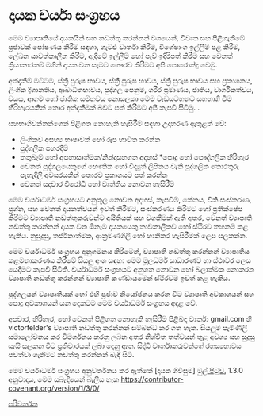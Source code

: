 # දායක චර්යා සංග්‍රහය

මෙම ව්‍යාපෘතියේ දායකයින් සහ නඩත්තු කරන්නන් වශයෙන්, විවෘත සහ පිළිගැනීමේ ප්‍රජාවක් පෝෂණය කිරීම සඳහා, ගැටළු වාර්තා කිරීම, විශේෂාංග ඉල්ලීම් පළ කිරීම, ලේඛන යාවත්කාලීන කිරීම, ඇදීමේ ඉල්ලීම් හෝ පැච් ඉදිරිපත් කිරීම සහ වෙනත් ක්‍රියාකාරකම් මගින් දායක වන සැමට ගෞරව කිරීමට අපි පොරොන්දු වෙමු.

අත්දැකීම් මට්ටම, ස්ත්‍රී පුරුෂ භාවය, ස්ත්‍රී පුරුෂ භාවය, ස්ත්‍රී පුරුෂ භාවය සහ ප්‍රකාශනය, ලිංගික දිශානතිය, ආබාධිතභාවය, පුද්ගල පෙනුම, ශරීර ප්‍රමාණය, ජාතිය, වාර්ගිකත්වය, වයස, ආගම හෝ ජාතික සම්භවය නොසලකා මෙම වැඩසටහනට සහභාගී වීම හිරිහැරයකින් තොර අත්දැකීමක් බවට පත් කිරීමට අපි කැපවී සිටිමු. .

සහභාගිවන්නන්ගෙන් පිළිගත නොහැකි හැසිරීම් සඳහා උදාහරණ ඇතුළත් වේ:

* ලිංගිකව අසභ්‍ය භාෂාවක් හෝ රූප භාවිත කරන්න
* පුද්ගලික පහරදීම්
* තතුබෑම් හෝ අපහාසාත්මක/නින්දාසහගත අදහස්
*පොදු හෝ පෞද්ගලික හිරිහැර
* වෙනත් පුද්ගලයෙකුගේ භෞතික හෝ විද්‍යුත් ලිපිනය වැනි පුද්ගලික තොරතුරු පැහැදිලි අවසරයකින් තොරව ප්‍රකාශයට පත් කරන්න
* වෙනත් සදාචාර විරෝධී හෝ වෘත්තීය නොවන හැසිරීම්

මෙම චර්යාධර්ම සංග්‍රහයට අනුකූල නොවන අදහස්, කැපවීම්, කේතය, විකි සංස්කරණ, ප්‍රශ්න, සහ වෙනත් දායකත්වයන් ඉවත් කිරීමට, සංස්කරණය කිරීමට හෝ ප්‍රතික්ෂේප කිරීමට ව්‍යාපෘති නඩත්තුකරුවන්ට අයිතියක් සහ වගකීමක් ඇති අතර, වෙනත් ව්‍යාපෘති නඩත්තු කරන්නන් දායක වන ඕනෑම දායකයෙකු තාවකාලිකව හෝ ස්ථිරව තහනම් කළ හැකිය. නුසුදුසු, තර්ජනාත්මක, ආක්‍රමණශීලී හෝ හානිකර හැසිරීමක් ලෙස සලකන්න.

මෙම චර්යාධර්ම සංග්‍රහය අනුගමනය කිරීමෙන්, ව්‍යාපෘති නඩත්තු කරන්නන් ව්‍යාපෘතිය කළමනාකරණය කිරීමේ සියලු අංශ සඳහා මෙම මූලධර්ම සාධාරණව හා ස්ථාවර ලෙස යෙදීමට කැපවී සිටිති. චර්යාධර්ම සංග්‍රහයට අනුගත නොවන හෝ බලාත්මක නොකරන ව්‍යාපෘති නඩත්තු කරන්නන් ව්‍යාපෘති කණ්ඩායමෙන් ස්ථිරවම ඉවත් කළ හැකිය.

පුද්ගලයන් ව්‍යාපෘතියක් හෝ එහි ප්‍රජාව නියෝජනය කරන විට ව්‍යාපෘති අවකාශයන් සහ පොදු අවකාශයන් යන දෙකටම මෙම චර්යාධර්ම සංග්‍රහය අදාළ වේ.

අපචාර, හිරිහැර, හෝ වෙනත් පිළිගත නොහැකි හැසිරීම් පිළිබඳ වාර්තා gmail.com හි victorfelder's ව්‍යාපෘති නඩත්තු කරන්නන් සම්බන්ධ කර ගත හැක. සියලුම පැමිණිලි සමාලෝචනය කර විමර්ශනය කරනු ලබන අතර නිශ්චිත තත්වයන් තුළ අවශ්‍ය සහ සුදුසු යැයි සලකන විට ප්‍රතිචාරයක් ලබා දෙනු ඇත. සිද්ධි වාර්තාකරුවන්ගේ රහස්‍යභාවය පවත්වා ගැනීමට නඩත්තු කරන්නන් බැඳී සිටී.

මෙම චර්යාධර්ම සංග්‍රහය අනුවර්තනය කර ඇත්තේ [දායක ගිවිසුම] [මුල් පිටුව],
1.3.0 අනුවාදය, මෙම සබැඳියෙන් බැලිය හැක https://contributor-covenant.org/version/1/3/0/

[මුල් පිටුව]: https://contributor-covenant.org

[පරිවර්තන](README.md#පරිවර්තන)
